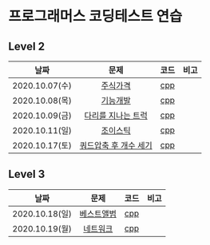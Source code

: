 # 프로그래머스 코딩테스트 연습

## Level  2

|      날짜      |                             문제                             |                             코드                             | 비고 |
| :------------: | :----------------------------------------------------------: | :----------------------------------------------------------: | :--: |
| 2020.10.07(수) | [주식가격](https://programmers.co.kr/learn/courses/30/lessons/42584) | [cpp](https://github.com/oleeyoung520/coding_test_practice/blob/master/Programmers/cpp/_20.10.07(수)_주식가격.cpp) |      |
| 2020.10.08(목) | [기능개발](https://programmers.co.kr/learn/courses/30/lessons/42586) | [cpp](https://github.com/oleeyoung520/coding_test_practice/blob/master/Programmers/cpp/_20.10.08(목)_기능개발.cpp) |      |
| 2020.10.09(금) | [다리를 지나는 트럭](https://programmers.co.kr/learn/courses/30/lessons/42583) | [cpp](https://github.com/oleeyoung520/coding_test_practice/blob/master/Programmers/cpp/_20.10.09(금)_다리를_지나는_트럭.cpp) |      |
| 2020.10.11(일) | [조이스틱](https://programmers.co.kr/learn/courses/30/lessons/42860) | [cpp](https://github.com/oleeyoung520/coding_test_practice/blob/master/Programmers/cpp/_20.10.11(일)_조이스틱.cpp) |      |
| 2020.10.17(토) | [쿼드압축 후 개수 세기](https://programmers.co.kr/learn/courses/30/lessons/68936) | [cpp](https://github.com/oleeyoung520/coding_test_practice/blob/master/Programmers/cpp/_20.10.17(토)_쿼드압축_후_개수_세기.cpp) |      |



## Level 3

|      날짜      |                             문제                             |                             코드                             | 비고 |
| :------------: | :----------------------------------------------------------: | :----------------------------------------------------------: | :--: |
| 2020.10.18(일) | [베스트앨범](https://programmers.co.kr/learn/courses/30/lessons/42579) | [cpp](https://github.com/oleeyoung520/coding_test_practice/blob/master/Programmers/cpp/_20.10.18(일)_베스트앨범.cpp) |      |
| 2020.10.19(월) | [네트워크](https://programmers.co.kr/learn/courses/30/lessons/43162) | [cpp](https://github.com/oleeyoung520/coding_test_practice/blob/master/Programmers/cpp/_20.10.19(월)_네트워크.cpp) |      |

